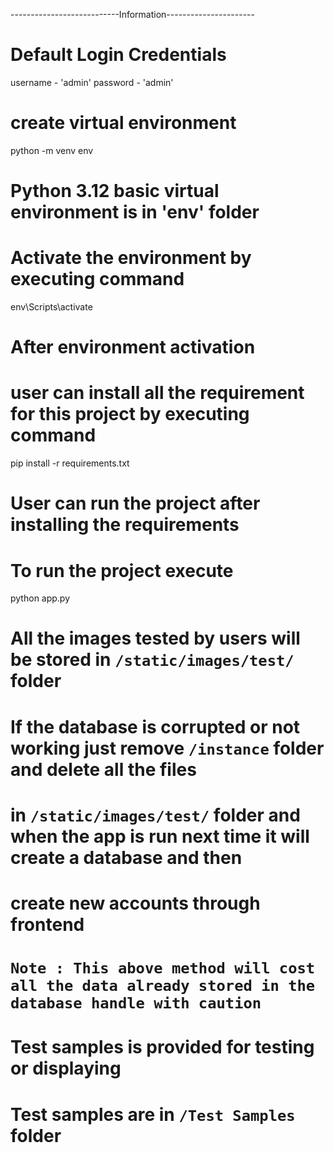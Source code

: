  ---------------------------Information----------------------

# Default Login Credentials
username - 'admin'
password - 'admin'

# create virtual environment
python -m venv env

# Python 3.12 basic virtual environment is in 'env' folder

# Activate the environment by executing command
env\Scripts\activate

# After environment activation
# user can install all the requirement for this project by executing command
pip install -r requirements.txt

# User can run the project after installing the requirements
#  To run the project execute
python app.py

# All the images tested by users will be stored in `/static/images/test/` folder

# If the database is corrupted or not working just remove `/instance` folder and delete all the files
# in `/static/images/test/` folder and when the app is run next time it will create a database and then 
# create new accounts through frontend
# `Note : This above method will cost all the data already stored in the database handle with caution `

# Test samples is provided for testing or displaying 
# Test samples are in `/Test Samples` folder 